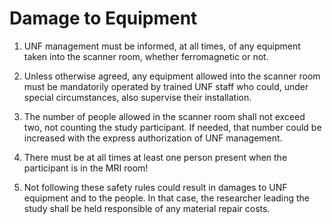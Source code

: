 # Damage to Equipment

1.  UNF management must be informed, at all times, of any equipment taken into the scanner room, whether ferromagnetic or not.

2.  Unless otherwise agreed, any equipment allowed into the scanner room must be mandatorily operated by trained UNF staff who could, under special circumstances, also supervise their installation.

3.  The number of people allowed in the scanner room shall not exceed two, not counting the study participant. If needed, that number could be increased with the express authorization of UNF management.

4.  There must be at all times at least one person present when the participant is in the MRI room!

5. Not following these safety rules could result in damages to UNF equipment and to the people. In that case, the researcher leading the study shall be held responsible of any material repair costs.
